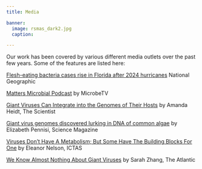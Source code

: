 ```yaml
---
title: Media

banner: 
  image: rsmas_dark2.jpg
  caption:

---
```


<!--more-->
 Our work has been covered by various different media outlets over the past few years. Some of the features are listed here:

 [Flesh-eating bacteria cases rise in Florida after 2024 hurricanes](https://www.nationalgeographic.com/science/article/flesh-eating-vibrio-bacteria-florida) National Geographic

 [Matters Microbial Podcast](https://www.youtube.com/watch?v=FWutndOo9aw) by MicrobeTV
 
 [Giant Viruses Can Integrate into the Genomes of Their Hosts](https://www.the-scientist.com/news-opinion/giant-viruses-can-integrate-into-the-genomes-of-their-hosts-68168) by Amanda Heidt, The Scientist
 
 [Giant virus genomes discovered lurking in DNA of common algae](https://www.science.org/content/article/giant-virus-genomes-discovered-lurking-dna-common-algae) by Elizabeth Pennisi, Science Magazine
 
 [Viruses Don’t Have A Metabolism; But Some Have The Building Blocks For One](https://vtx.vt.edu/articles/2020/04/ictas-giantvirusesmetabolism.html?utm_source=cmpgn_news&utm_medium=email&utm_campaign=vtUnirelNewsDailyCMP_040720-fs) by Eleanor Nelson, ICTAS
 
[We Know Almost Nothing About Giant Viruses](https://www.theatlantic.com/science/archive/2021/01/giant-viruses-can-change-their-hosts-dna/617555/) by Sarah Zhang, The Atlantic
 
 
